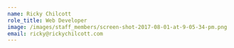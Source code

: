 ```yaml
---
name: Ricky Chilcott
role_title: Web Developer
image: /images/staff_members/screen-shot-2017-08-01-at-9-05-34-pm.png
email: ricky@rickychilcott.com
---
```



